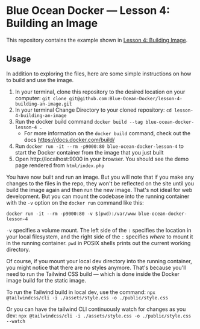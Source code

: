 # Blue Ocean Docker — Lesson 4: Building an Image

This repository contains the example shown in [Lesson 4: Building Image](https://www.blueoceandocker.com/lesson/building-an-image).

## Usage

In addition to exploring the files, here are some simple instructions on how to build and use the image.

1. In your terminal, clone this repository to the desired location on your computer: `git clone git@github.com:Blue-Ocean-Docker/lesson-4-building-an-image.git`
2. In your terminal Change Directory to your cloned repository: `cd lesson-4-building-an-image`
3. Run the docker build command `docker build --tag blue-ocean-docker-lesson-4 .`
   - For more information on the `docker build` command, check out the docs https://docs.docker.com/build/
4. Run `docker run -it --rm -p9000:80 blue-ocean-docker-lesson-4` to start the Docker container from the image that you just built
5. Open http://localhost:9000 in your browser. You should see the demo page rendered from `html/index.php`

You have now built and run an image. But you will note that if you make any changes to the files in the repo, they won't be reflected on the site until you build the image again and then run the new image. That's not ideal for web development. But you can mount the codebase into the running container with the `-v` option on the `docker run` command like this:

```shell
docker run -it --rm -p9000:80 -v $(pwd):/var/www blue-ocean-docker-lesson-4
```

`-v` specifies a volume mount. The left side of the `:` specifies the location in your local filesystem, and the right side of the `:` specifies _where_ to mount it in the running container. `pwd` in POSIX shells prints out the current working directory.

Of course, if you mount your local dev directory into the running container, you might notice that there are no styles anymore. That's because you'll need to run the Tailwind CSS build — which is done inside the Docker image build for the static image.

To run the Tailwind build in local dev, use the command: `npx @tailwindcss/cli -i ./assets/style.css -o ./public/style.css`

Or you can have the tailwind CLI continuously watch for changes as you dev: `npx @tailwindcss/cli -i ./assets/style.css -o ./public/style.css --watch`

